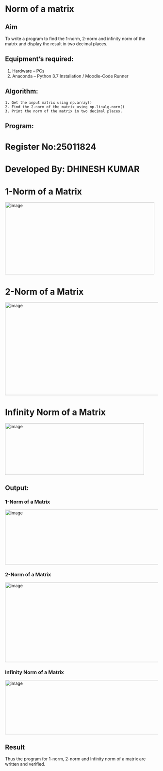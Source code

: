 # Norm of a matrix
## Aim
To write a program to find the 1-norm, 2-norm and infinity norm of the matrix and display the result in two decimal places.
## Equipment’s required:
1.	Hardware – PCs
2.	Anaconda – Python 3.7 Installation / Moodle-Code Runner
## Algorithm:
	1. Get the input matrix using np.array()   
    2. Find the 2-norm of the matrix using np.linalg.norm()
	3. Print the norm of the matrix in two decimal places.
## Program:

# Register No:25011824
# Developed By: DHINESH KUMAR
# 1-Norm of a Matrix
<img width="492" height="237" alt="image" src="https://github.com/user-attachments/assets/018d3041-85c6-4325-8f9b-63cc1a790723" />




# 2-Norm of a Matrix
<img width="611" height="305" alt="image" src="https://github.com/user-attachments/assets/fdf79b46-fda9-4596-9e42-a38835d607a9" />




# Infinity Norm of a Matrix


<img width="458" height="170" alt="image" src="https://github.com/user-attachments/assets/6c767bb3-e72e-499d-9729-0670f01cead6" />




## Output:
### 1-Norm of a Matrix

<img width="825" height="180" alt="image" src="https://github.com/user-attachments/assets/edf15081-a499-4d8e-b788-7042f0aa2583" />

### 2-Norm of a Matrix
<img width="677" height="262" alt="image" src="https://github.com/user-attachments/assets/2a11b80f-eb3f-41da-b3c1-3da74d35448e" />

### Infinity Norm of a Matrix
<img width="632" height="178" alt="image" src="https://github.com/user-attachments/assets/5d768527-02c3-4411-aff1-eeef4d7ea7b6" />


## Result
Thus the program for 1-norm, 2-norm and Infinity norm of a matrix are written and verified.
